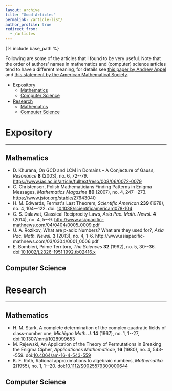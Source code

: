 ```yaml
---
layout: archive
title: "Good Articles"
permalink: /article-list/
author_profile: true
redirect_from:
  - /articles
---
```


{% include base_path %}

Following are some of the articles that I found to be very useful. Note that the order of authors' names in mathematics and (computer) science articles tend to have a different meaning, for details see [this paper by Andrew Appel](https://doi.org/10.1145/131080.131091) and [this statement by the American Mathematical Society](http://www.ams.org/profession/leaders/CultureStatement04.pdf).

* [Expository](#expository)
  * [Mathematics](#mathematics)
  * [Computer Science](#computer-science)
* [Research](#research)
  * [Mathematics](#mathematics-1)
  * [Computer Science](#computer-science-1)
  
# Expository
-----

## Mathematics

* D. Khurana, On GCD and LCM in Domains – A Conjecture of Gauss, _Resonance_ **8** (2003), no. 6, 72--79. https://www.ias.ac.in/article/fulltext/reso/008/06/0072-0079
* C. Christensen, Polish Mathematicians Finding Patterns in Enigma Messages, _Mathematics Magazine_ **80** (2007), no. 4, 247--273.  https://www.jstor.org/stable/27643040 
* H. M. Edwards, Fermat's Last Theorem, _Scientific American_ **239** (1978), no. 4, 104–-122. doi: [10.1038/scientificamerican1078-104](http://doi.org/10.1038/scientificamerican1078-104)
* C. S. Dalawat, Classical Reciprocity Laws, _Asia Pac. Math. Newsl._ **4** (2014), no. 4,  5--9. http://www.asiapacific-mathnews.com/04/0404/0005_0009.pdf
* U. A. Rozikov, What   are   p-adic   Numbers? What   are   they   used   for?, _Asia Pac. Math. Newsl._ **3** (2013),   no. 4, 1–6. http://www.asiapacific- mathnews.com/03/0304/0001_0006.pdf
* E. Bombieri, Prime Territory, _The Sciences_ **32** (1992), no. 5, 30--36. doi:[10.1002/j.2326-1951.1992.tb02416.x](http://doi.org/10.1002/j.2326-1951.1992.tb02416.x)

## Computer Science


# Research
-----

## Mathematics

* H. M. Stark, A complete determination of the complex quadratic fields of class-number one, _Michigan Math. J._ **14** (1967), no. 1, 1--27, doi:[10.1307/mmj/1028999653](http://projecteuclid.org/euclid.mmj/1028999653)
* M. Rejewski, An Application of the Theory of Permutations in Breaking the Enigma Cipher, _Applicationes Mathematicae_, **16** (1980), no. 4, 543--559. doi:[10.4064/am-16-4-543-559](https://doi.org/10.4064/am-16-4-543-559)
* K. F. Roth, Rational approximations to algebraic numbers, _Mathematika_ **2**(1955), no. 1, 1--20. doi:[10.1112/S0025579300000644](https://doi.org/10.1112/S0025579300000644)


## Computer Science
